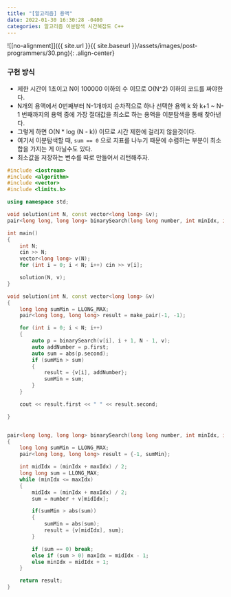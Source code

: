 ```yaml
---
title: "[알고리즘] 용액"
date: 2022-01-30 16:30:28 -0400
categories: 알고리즘 이분탐색 시간복잡도 C++
---
```


![[no-alignment]]({{ site.url }}{{ site.baseurl }}/assets/images/post-programmers/30.png){: .align-center}

### 구현 방식

- 제한 시간이 1초이고 N이 100000 이하의 수 이므로 O(N^2) 이하의 코드를 짜야한다.
- N개의 용액에서 0번째부터 N-1개까지 순차적으로 하나 선택한 용액 k 와 k+1 ~ N-1 번째까지의 용액 중에 가장 절대값을 최소로 하는 용액을 이분탐색을 통해 찾아낸다.
- 그렇게 하면 O(N * log (N - k)) 이므로 시간 제한에 걸리지 않을것이다.
- 여기서 이분탐색할 때, `sum == 0` 으로 지표를 나누기 때문에 수렴하는 부분이 최소 합을 가지는 게 아닐수도 있다.
- 최소값을 저장하는 변수를 따로 만들어서 리턴해주자.


```cpp
#include <iostream>
#include <algorithm>
#include <vector>
#include <limits.h>

using namespace std;

void solution(int N, const vector<long long> &v);
pair<long long, long long> binarySearch(long long number, int minIdx, int maxIdx, const vector<long long> &v);

int main()
{
    int N;
    cin >> N;
    vector<long long> v(N);
    for (int i = 0; i < N; i++) cin >> v[i];

    solution(N, v);
}

void solution(int N, const vector<long long> &v)
{
    long long sumMin = LLONG_MAX;
    pair<long long, long long> result = make_pair(-1, -1);

    for (int i = 0; i < N; i++)
    {
        auto p = binarySearch(v[i], i + 1, N - 1, v);
        auto addNumber = p.first;
        auto sum = abs(p.second);
        if (sumMin > sum)
        {
            result = {v[i], addNumber};
            sumMin = sum;
        }
    }

    cout << result.first << " " << result.second;

}


pair<long long, long long> binarySearch(long long number, int minIdx, int maxIdx, const vector<long long> &v)
{
    long long sumMin = LLONG_MAX;
    pair<long long, long long> result = {-1, sumMin};

    int midIdx = (minIdx + maxIdx) / 2;
    long long sum = LLONG_MAX;
    while (minIdx <= maxIdx)
    {
        midIdx = (minIdx + maxIdx) / 2;
        sum = number + v[midIdx];

        if(sumMin > abs(sum))
        {
            sumMin = abs(sum);
            result = {v[midIdx], sum};
        }

        if (sum == 0) break;
        else if (sum > 0) maxIdx = midIdx - 1;
        else minIdx = midIdx + 1;
    }

    return result;
}

```